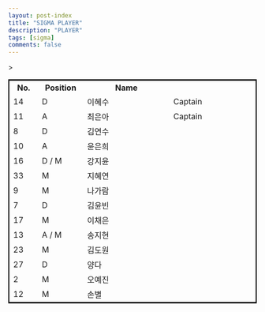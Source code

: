 ```yaml
---
layout: post-index
title: "SIGMA PLAYER"
description: "PLAYER"
tags: [sigma]
comments: false
---
```

<style type="text/css">
	table{
		border: 2px solid black;
	}
</style>>
<article>
	<div style="text-align: center">
    		<table>
    			<colgroup>
    				<col width="10%">
    				<col width="15%">
    				<col width="30%">
    				<col width="30%">
    			</colgroup>
    			<tr>
    				<th>No.</th>
    				<th>Position</th>
    				<th>Name</th>
    				<th></th>
    			</tr>
    			<tr>
    				<td>14</td>
    				<td>D</td>
    				<td>이혜수</td>
    				<td>Captain</td>
    			</tr>
    			<tr>
    				<td>11</td>
    				<td>A</td>
    				<td>최은아</td>
    				<td>Captain</td>
    			</tr>
    			<tr>
    				<td>8</td>
    				<td>D</td>
    				<td>김연수</td>
    				<td></td>
    			</tr>
    			<tr>
    				<td>10</td>
    				<td>A</td>
    				<td>윤은희</td>
    				<td></td>
    			</tr>
    			<tr>
    				<td>16</td>
    				<td>D / M</td>
    				<td>강지윤</td>
    				<td></td>
    			</tr>
    			<tr>
    				<td>33</td>
    				<td>M</td>
    				<td>지혜연</td>
    				<td></td>
    			</tr>
    			<tr>
    				<td>9</td>
    				<td>M</td>
    				<td>나가람</td>
    				<td></td>
    			</tr>
    			<tr>
    				<td>7</td>
    				<td>D</td>
    				<td>김윤빈</td>
    				<td></td>
    			</tr>
    			<tr>
    				<td>17</td>
    				<td>M</td>
    				<td>이채은</td>
    				<td></td>
    			</tr>
    			<tr>
    				<td>13</td>
    				<td>A / M</td>
    				<td>송지현</td>
    				<td></td>
    			</tr>
    			<tr>
    				<td>23</td>
    				<td>M</td>
    				<td>김도원</td>
    				<td></td>
    			</tr>
    			<tr>
    				<td>27</td>
    				<td>D</td>
    				<td>양다</td>
    				<td></td>
    			</tr>
    			<tr>
    				<td>2</td>
    				<td>M</td>
    				<td>오예진</td>
    				<td></td>
    			</tr>
    			<tr>
    				<td>12</td>
    				<td>M</td>
    				<td>손별</td>
    				<td></td>
    			</tr>
    		</table>
	</div>
</article>

